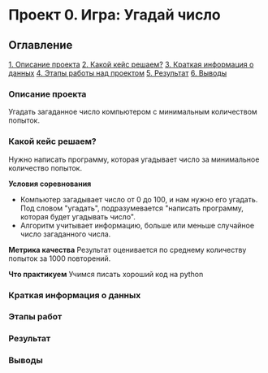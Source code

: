 # Проект 0. Игра: Угадай число

## Оглавление
[1. Описание проекта](https://github.com/Gala6585/DS_GM/tree/main/project_#описание-проекта)
[2. Какой кейс решаем?]()
[3. Краткая информация о данных]()
[4. Этапы работы над проектом]()
[5. Результат]()
[6. Выводы]()

### Описание проекта
Угадать загаданное число компьютером с минимальным количеством попыток.

### Какой кейс решаем?
Нужно написать программу, которая угадывает число за минимальное количество попыток.

**Условия соревнования**
- Компьютер загадывает число от 0 до 100, и нам нужно его угадать. Под словом "угадать", подразумевается "написать программу, которая будет угадывать число".
- Алгоритм учитывает информацию, больше или меньше случайное число загаданного числа.

**Метрика качества**
Результат оценивается по среднему количеству попыток за 1000 повторений.

**Что практикуем**
Учимся писать хороший код на python

### Краткая информация о данных

### Этапы работ

### Результат

### Выводы

